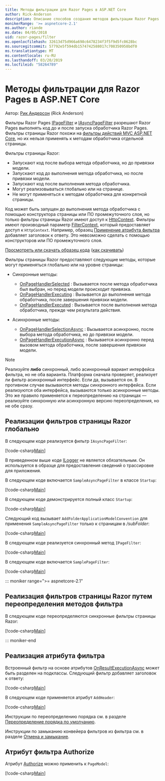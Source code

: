 ```yaml
---
title: Методы фильтрации для Razor Pages в ASP.NET Core
author: Rick-Anderson
description: Описание способов создания методов фильтрации Razor Pages в ASP.NET Core.
monikerRange: '>= aspnetcore-2.1'
ms.author: riande
ms.date: 04/05/2018
uid: razor-pages/filter
ms.openlocfilehash: 32613d75d966a698c6478234f3f5f9d5fc0628bc
ms.sourcegitcommit: 57792e5f594db1574742588017c708350958bdf0
ms.translationtype: MT
ms.contentlocale: ru-RU
ms.lasthandoff: 03/20/2019
ms.locfileid: "58264789"
---
```

# <a name="filter-methods-for-razor-pages-in-aspnet-core"></a>Методы фильтрации для Razor Pages в ASP.NET Core

Автор: [Рик Андерсон](https://twitter.com/RickAndMSFT) (Rick Anderson)

Фильтры Razor Pages [IPageFilter](/dotnet/api/microsoft.aspnetcore.mvc.filters.ipagefilter?view=aspnetcore-2.0) и [IAsyncPageFilter](/dotnet/api/microsoft.aspnetcore.mvc.filters.iasyncpagefilter?view=aspnetcore-2.0) разрешают Razor Pages выполнять код до и после запуска обработчика Razor Pages. Фильтры страницы Razor похожи на [фильтры действий MVC ASP.NET Core](xref:mvc/controllers/filters#action-filters), но их нельзя применять к методам обработчика отдельной страницы. 

Фильтры страницы Razor:

* Запускают код после выбора метода обработчика, но до привязки модели.
* Запускают код до выполнения метода обработчика, но после привязки модели.
* Запускают код после выполнения метода обработчика.
* Могут реализовываться глобально или на странице.
* Не могут применяться к методам обработчика для конкретной страницы.

Код может быть запущен до выполнения метода обработчика с помощью конструктора страницы или ПО промежуточного слоя, но только фильтры страницы Razor имеют доступ к [HttpContext](/dotnet/api/microsoft.aspnetcore.mvc.razorpages.pagemodel.httpcontext?view=aspnetcore-2.0#Microsoft_AspNetCore_Mvc_RazorPages_PageModel_HttpContext). Фильтры имеют производный параметр [FilterContext](/dotnet/api/microsoft.aspnetcore.mvc.filters.filtercontext?view=aspnetcore-2.0), который предоставляет доступ к `HttpContext`. Например, образец [Применение атрибута фильтра](#ifa) добавляет заголовок к ответу. Это невозможно сделать с помощью конструкторов или ПО промежуточного слоя.

[Просмотреть или скачать образец кода](https://github.com/aspnet/Docs/tree/master/aspnetcore/razor-pages/filter/sample/PageFilter) ([как скачивать](xref:index#how-to-download-a-sample))

Фильтры страницы Razor предоставляют следующие методы, которые могут применяться глобально или на уровне страницы:

* Синхронные методы:

  * [OnPageHandlerSelected](/dotnet/api/microsoft.aspnetcore.mvc.filters.ipagefilter.onpagehandlerselected?view=aspnetcore-2.0) : Вызывается после метода обработчика был выбран, но перед модели происходит привязка.
  * [OnPageHandlerExecuting](/dotnet/api/microsoft.aspnetcore.mvc.filters.ipagefilter.onpagehandlerexecuting?view=aspnetcore-2.0) : Вызывается до выполнения метода обработчика, после завершения привязки модели.
  * [OnPageHandlerExecuted](/dotnet/api/microsoft.aspnetcore.mvc.filters.ipagefilter.onpagehandlerexecuted?view=aspnetcore-2.0) : Вызывается после выполнения метода обработчика, прежде чем результата действия.

* Асинхронные методы:

  * [OnPageHandlerSelectionAsync](/dotnet/api/microsoft.aspnetcore.mvc.filters.iasyncpagefilter.onpagehandlerselectionasync?view=aspnetcore-2.0) : Вызывается асинхронно, после выбора метода обработчика, но до привязки модели.
  * [OnPageHandlerExecutionAsync](/dotnet/api/microsoft.aspnetcore.mvc.filters.iasyncpagefilter.onpagehandlerexecutionasync?view=aspnetcore-2.0) : Вызывается асинхронно перед вызовом метода обработчика, после завершения привязки модели.

> [!NOTE]
> Реализуйте **либо** синхронный, либо асинхронный вариант интерфейса фильтра, но не оба варианта. Платформа сначала проверяет, реализует ли фильтр асинхронный интерфейс. Если да, вызывается он. В противном случае вызываются методы синхронного интерфейса. Если реализуются оба интерфейса, вызываются только асинхронные методы. Это же правило применяется к переопределению на страницах — реализуйте синхронную или асинхронную версию переопределения, но не обе сразу.

## <a name="implement-razor-page-filters-globally"></a>Реализации фильтров страницы Razor глобально

В следующем коде реализуется фильтр `IAsyncPageFilter`:

[!code-csharp[Main](filter/sample/PageFilter/Filters/SampleAsyncPageFilter.cs?name=snippet1)]

В приведенном выше коде [ILogger](/dotnet/api/microsoft.extensions.logging.ilogger?view=aspnetcore-2.0) не является обязательным. Он используется в образце для предоставления сведений о трассировке для приложения.

В следующем коде включается `SampleAsyncPageFilter` в классе `Startup`:

[!code-csharp[Main](filter/sample/PageFilter/Startup.cs?name=snippet2&highlight=11)]

В следующем коде демонстрируется полный класс `Startup`:

[!code-csharp[Main](filter/sample/PageFilter/Startup.cs?name=snippet1)]

Следующий код вызывает `AddFolderApplicationModelConvention` для применения `SampleAsyncPageFilter` только к страницам в */subFolder*:

[!code-csharp[Main](filter/sample/PageFilter/Startup2.cs?name=snippet2)]

В следующем коде реализуется синхронный метод `IPageFilter`:

[!code-csharp[Main](filter/sample/PageFilter/Filters/SamplePageFilter.cs?name=snippet1)]

В следующем коде включается `SamplePageFilter`:

[!code-csharp[Main](filter/sample/PageFilter/StartupSync.cs?name=snippet2&highlight=11)]

::: moniker range=">= aspnetcore-2.1"

## <a name="implement-razor-page-filters-by-overriding-filter-methods"></a>Реализация фильтров страницы Razor путем переопределения методов фильтра

В следующем коде переопределяются синхронные фильтры страницы Razor:

[!code-csharp[Main](filter/sample/PageFilter/Pages/Index.cshtml.cs)]

::: moniker-end

<a name="ifa"></a>

## <a name="implement-a-filter-attribute"></a>Реализация атрибута фильтра

Встроенный фильтр на основе атрибутов [OnResultExecutionAsync](/dotnet/api/microsoft.aspnetcore.mvc.filters.iasyncresultfilter.onresultexecutionasync?view=aspnetcore-2.0#Microsoft_AspNetCore_Mvc_Filters_IAsyncResultFilter_OnResultExecutionAsync_Microsoft_AspNetCore_Mvc_Filters_ResultExecutingContext_Microsoft_AspNetCore_Mvc_Filters_ResultExecutionDelegate_) может быть разделен на подклассы. Следующий фильтр добавляет заголовок к ответу:

[!code-csharp[Main](filter/sample/PageFilter/Filters/AddHeaderAttribute.cs)]

В следующем коде применяется атрибут `AddHeader`:

[!code-csharp[Main](filter/sample/PageFilter/Pages/Contact.cshtml.cs?name=snippet1)]

Инструкции по переопределению порядка см. в разделе [Переопределение порядка по умолчанию](xref:mvc/controllers/filters#overriding-the-default-order).

Инструкции по замыканию конвейера фильтров из фильтра см. в разделе [Отмена и замыкание](xref:mvc/controllers/filters#cancellation-and-short-circuiting). 

<a name="auth"></a>

## <a name="authorize-filter-attribute"></a>Атрибут фильтра Authorize

Атрибут [Authorize](/dotnet/api/microsoft.aspnetcore.authorization.authorizeattribute?view=aspnetcore-2.0) можно применить к `PageModel`:

[!code-csharp[Main](filter/sample/PageFilter/Pages/ModelWithAuthFilter.cshtml.cs?highlight=7)]
